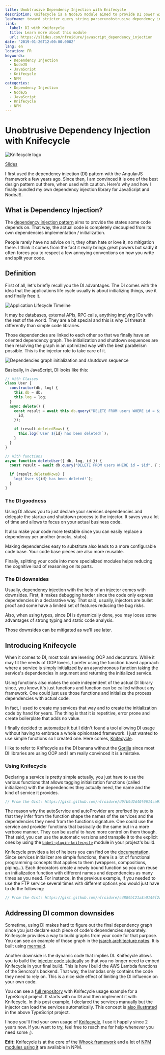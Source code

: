 ```yaml
---
title: Unobtrusive Dependency Injection with Knifecycle
description: Knifecycle is a NodeJS module aimed to provide DI power without the headaches.
leafname: toward_stricter_query_string_parserunobstrusive_dependency_injection_with_knifecycle
link:
  label: DI with Knifecycle
  title: Learn more about this module
  url: https://slides.com/nfroidure/javascript_dependency_injection
date: "2019-01-26T12:00:00.000Z"
lang: en
location: FR
keywords:
  - Dependency Injection
  - NodeJS
  - JavaScript
  - Knifecycle
  - NPM
categories:
  - Dependency Injection
  - NodeJS
  - JavaScript
  - Knifecycle
  - NPM
---
```


# Unobtrusive Dependency Injection with Knifecycle

![Knifecycle logo](https://raw.githubusercontent.com/nfroidure/knifecycle/main/knifecycle.svg)

[Slides](https://slides.com/nfroidure/javascript_dependency_injection "🎚 See the presentation slides")

I first used the dependency injection (DI) pattern with the AngularJS framework a few years ago. Since then, I am convinced it is one of the best design pattern out there, when used with caution. Here's why and how I finally bundled my own dependency injection library for JavaScript and NodeJS.

## What is Dependency Injection?

The [dependency injection pattern](https://en.wikipedia.org/wiki/Dependency%5Finjection "Check the full definition on Wikipedia") aims to provide the states some code depends on. That way, the actual code is completely decoupled from its own dependencies implementation / initialization.

People rarely have no advice on it, they often hate or love it, no mitigation there. I think it comes from the fact it really brings great powers but sadly it often forces you to respect a few annoying conventions on how you write and split your code.

## Definition

First of all, let's briefly recall you the DI advantages. The DI comes with the idea that the applications life cycle usually is about initializing things, use it and finally free it.

![Application Lifecycle Timeline](https://raw.githubusercontent.com/nfroidure/knifecycle/main/dependency-injection.svg)

It may be databases, external APIs, RPC calls, anything implying IOs with the rest of the world. They are a bit special and this is why DI threat it differently than simple code libraries.

Those dependencies are linked to each other so that we finally have an oriented dependency graph. The initialization and shutdown sequences are then resolving the graph in an optimized way with the best parallelism possible. This is the injector role to take care of it.

![Dependencies graph initialization and shutdown sequence](https://raw.githubusercontent.com/nfroidure/knifecycle/main/dependencies-graph-sequences.svg)

Basically, in JavaScript, DI looks like this:

```js
// With Classes
class User {
  constructor(db, log) {
    this.db = db;
    this.log = log;
  }
  async delete() {
    const result = await this.db.query("DELETE FROM users WHERE id = $id", {
      id,
    });

    if (result.deletedRows) {
      this.log(`User ${id} has been deleted!`);
    }
  }
}

// With functions
async function deleteUser({ db, log, id }) {
  const result = await db.query("DELETE FROM users WHERE id = $id", { id });

  if (result.deletedRows) {
    log(`User ${id} has been deleted!`);
  }
}
```

### The DI goodness

Using DI allows you to just declare your services dependencies and delegate the startup and shutdown process to the injector. It saves you a lot of time and allows to focus on your actual business code.

It also make your code more testable since you can easily replace a dependency per another (mocks, stubs).

Making dependencies easy to substitute also leads to a more configurable code base. Your code base pieces are also more reusable.

Finally, splitting your code into more specialized modules helps reducing the cognitive load of reasoning on its parts.

### The DI downsides

Usually, dependency injection with the help of an injector comes with downsides. First, it makes debugging harder since the code only express dependencies in a declarative way. That said, usually, injectors are bullet proof and some have a limited set of features reducing the bug risks.

Also, when using types, since DI is dynamically done, you may loose some advantages of strong typing and static code analysis.

Those downsides can be mitigated as we'll see later.

## Introducing Knifecycle

When it comes to DI, most tools are levering OOP and decorators. While it may fit the needs of OOP lovers, I prefer using the function based approach where a service is simply initialized by an asynchronous function taking the service's dependencies in argument and returning the initialized service.

Using functions also makes the code independent of the actual DI library since, you know, it's just functions and function can be called without any framework. One could just use those functions and initialize the process dependencies with actual code.

In fact, I used to create my services that way and to create the initialization code by hand for years. The thing is that it is repetitive, error prone and create boilerplate that adds no value.

I finally decided to automatize it but I didn't found a tool allowing DI usage without having to embrace a whole opinionated framework. I just wanted to use simple functions so I created one. Here comes, [Knifecycle](https://github.com/nfroidure/knifecycle).

I like to refer to Knifecycle as the DI banana without the [Gorilla](https://en.wikipedia.org/wiki/Object-oriented%5Fprogramming#cite%5Fref-armstrongjoe%5F39-1) since most DI libraries are using OOP and I am really convinced it is a mistake.

### Using Knifecycle

Declaring a service is pretty simple actually, you just have to use the various functions that allows tagging initialization functions (called initializers) with the dependencies they actually need, the name and the kind of service it provides.

```js
// From the Gist: https://gist.github.com/nfroidure/d9fb9d2d40f0614ca9f31a75a3c5201d
```

The reason why the autoService and autoProvider are prefixed by auto is that they infer from the function shape the names of the services and the dependencies they need from the functions signature. One could use the service and provider functions that basically do the same but in a more verbose manner. They can be useful to have more control on them though. That said, you can use the automatic versions and transpile it to the explicit ones by using the [`babel-plugin-knifecycle`](https://github.com/nfroidure/babel-plugin-knifecycle) module in your project's build.

Knifecycle provides a lot of helpers you can find on the [documentation](https://github.com/nfroidure/knifecycle#api). Since services initializer are simple functions, there is a lot of functional programming concepts that applies to them (wrappers, compositions, piping...). Each decorators create a newly bound function so you can reuse an initialization function with different names and dependencies as many times as you need. For instance, in the previous example, if you needed to use the FTP service several times with different options you would just have to do the following:

```js
// From the Gist: https://gist.github.com/nfroidure/c4889b121a3a0146f2af4a7d99cd4a02
```

## Addressing DI common downsides

Sometime, using DI makes hard to figure out the final dependency graph since you just declare each piece of code's dependencies separately. Knifecycle provides a way to build graphs from your code for that purpose. You can see an example of those graph in the [jsarch architecture notes](https://github.com/nfroidure/jsarch/blob/master/ARCHITECTURE.md). It is built using [mermaid](https://github.com/nfroidure/jsarch/blob/master/package.json#L38).

Another downside is the dynamic code that implies DI. Knifecycle allows you to build the [injector code statically](https://github.com/nfroidure/knifecycle/blob/master/src/build.mocha.js#L72-L133) so that you no longer need to embed Knifecycle in your final build. This is how I build the AWS Lambda functions of the Sencrop's backend. That way, the lambdas only contains the code they need to rely on. This is a nice side effect of limiting the DI influence on your own code.

You can see a [full repository](https://github.com/nfroidure/di-test) with Knifecycle usage example for a TypeScript project. It starts with no DI and then implement it with Knifecycle. In this post example, I declared the services manually but the injector can load the services automatically. This concept is [also illustrated](https://github.com/nfroidure/di-test/blob/master/src/services/_autoload.ts) in the above TypeScript project.

I hope you'll find your own usage of [Knifecycle](https://github.com/nfroidure/knifecycle), I use it happily since 2 years now. If you want to try, feel free to reach me for help whenever you need some ;).

**Edit:** Knifecycle is at the core of the [Whook framework](https://github.com/nfroidure/whook) and a lot of [NPM modules using it](https://www.npmjs.com/search?q=keywords:knifecycle) are available in NPM.
